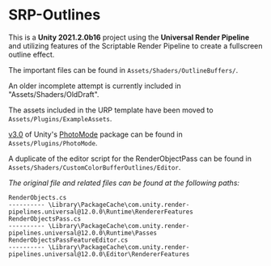 # SRP-Outlines

This is a **Unity 2021.2.0b16** project using the **Universal Render Pipeline** and utilizing features of the Scriptable Render Pipeline to create a fullscreen outline effect.

The important files can be found in `Assets/Shaders/OutlineBuffers/`.

An older incomplete attempt is currently included in "Assets/Shaders/OldDraft".

The assets included in the URP template have been moved to `Assets/Plugins/ExampleAssets`.

[v3.0](https://github.com/UnityTechnologies/PhotoMode/releases/tag/v3.0) of Unity's [PhotoMode](https://github.com/UnityTechnologies/PhotoMode) package can be found in `Assets/Plugins/PhotoMode`.

A duplicate of the editor script for the RenderObjectPass can be found in `Assets/Shaders/CustomColorBufferOutlines/Editor`.

_The original file and related files can be found at the following paths:_

    RenderObjects.cs
    ---------- \Library\PackageCache\com.unity.render-pipelines.universal@12.0.0\Runtime\RendererFeatures
    RenderObjectsPass.cs 
    ---------- \Library\PackageCache\com.unity.render-pipelines.universal@12.0.0\Runtime\Passes
    RenderObjectsPassFeatureEditor.cs 
    ---------- \Library\PackageCache\com.unity.render-pipelines.universal@12.0.0\Editor\RendererFeatures
